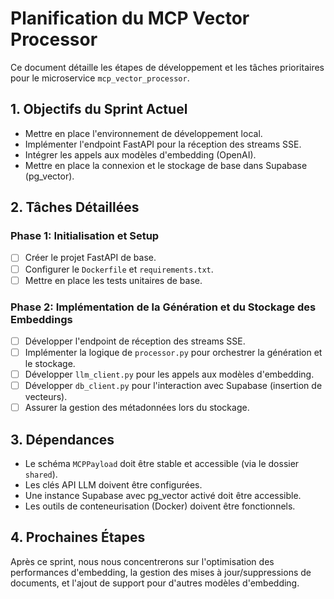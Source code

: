 # Planification du MCP Vector Processor

Ce document détaille les étapes de développement et les tâches prioritaires pour le microservice `mcp_vector_processor`.

## 1. Objectifs du Sprint Actuel

- Mettre en place l'environnement de développement local.
- Implémenter l'endpoint FastAPI pour la réception des streams SSE.
- Intégrer les appels aux modèles d'embedding (OpenAI).
- Mettre en place la connexion et le stockage de base dans Supabase (pg_vector).

## 2. Tâches Détaillées

### Phase 1: Initialisation et Setup

- [ ] Créer le projet FastAPI de base.
- [ ] Configurer le `Dockerfile` et `requirements.txt`.
- [ ] Mettre en place les tests unitaires de base.

### Phase 2: Implémentation de la Génération et du Stockage des Embeddings

- [ ] Développer l'endpoint de réception des streams SSE.
- [ ] Implémenter la logique de `processor.py` pour orchestrer la génération et le stockage.
- [ ] Développer `llm_client.py` pour les appels aux modèles d'embedding.
- [ ] Développer `db_client.py` pour l'interaction avec Supabase (insertion de vecteurs).
- [ ] Assurer la gestion des métadonnées lors du stockage.

## 3. Dépendances

- Le schéma `MCPPayload` doit être stable et accessible (via le dossier `shared`).
- Les clés API LLM doivent être configurées.
- Une instance Supabase avec pg_vector activé doit être accessible.
- Les outils de conteneurisation (Docker) doivent être fonctionnels.

## 4. Prochaines Étapes

Après ce sprint, nous nous concentrerons sur l'optimisation des performances d'embedding, la gestion des mises à jour/suppressions de documents, et l'ajout de support pour d'autres modèles d'embedding.

